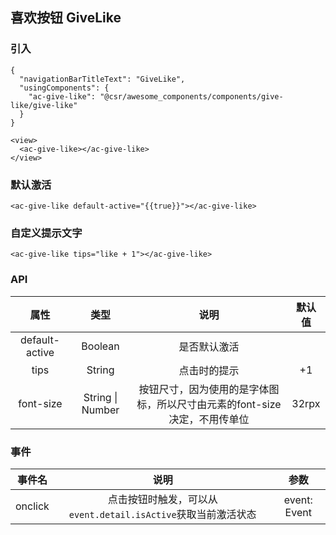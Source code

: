 ## 喜欢按钮 GiveLike

### 引入

```
{
  "navigationBarTitleText": "GiveLike",
  "usingComponents": {
    "ac-give-like": "@csr/awesome_components/components/give-like/give-like"
  }
}

<view>
  <ac-give-like></ac-give-like>
</view>
```

### 默认激活

```
<ac-give-like default-active="{{true}}"></ac-give-like>
```

### 自定义提示文字
```
<ac-give-like tips="like + 1"></ac-give-like>
```

### API
| 属性 | 类型 | 说明 | 默认值 |
| :---: | :----: | :----: | :----: |
| default-active | Boolean | 是否默认激活 |
| tips | String | 点击时的提示 | +1
| font-size | String \| Number | 按钮尺寸，因为使用的是字体图标，所以尺寸由元素的font-size决定，不用传单位 | 32rpx 

### 事件
| 事件名  | 说明 | 参数 |
| :---: | :----: | :----: |
| onclick | 点击按钮时触发，可以从`event.detail.isActive`获取当前激活状态 | event: Event
